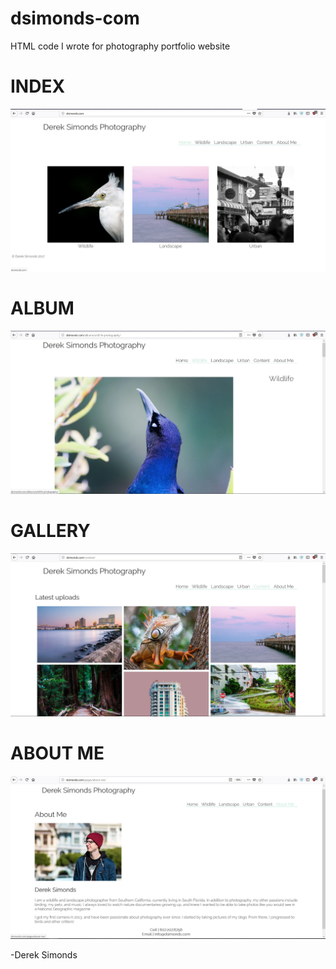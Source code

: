 # dsimonds-com
HTML code I wrote for photography portfolio website

# INDEX
![Index Page](./screenshots/01.JPG)

# ALBUM
![Album Page](./screenshots/02.JPG)

# GALLERY
![Gallery Page](./screenshots/03.JPG)

# ABOUT ME
![About Me Page](./screenshots/04.JPG)


-Derek Simonds

